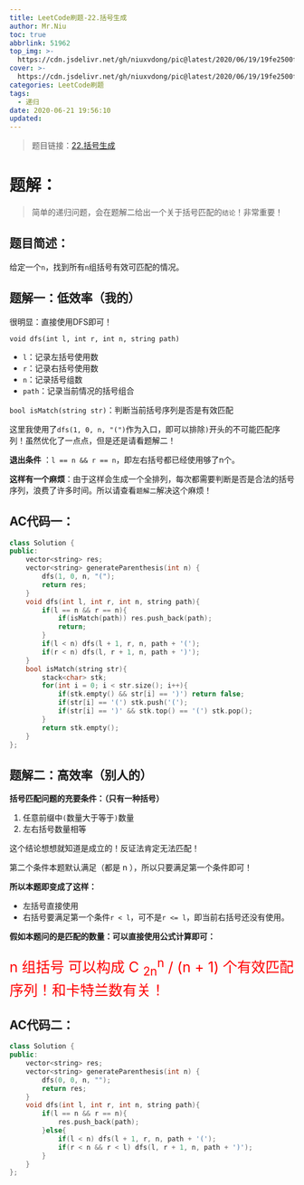 ```yaml
---
title: LeetCode刷题-22.括号生成
author: Mr.Niu
toc: true
abbrlink: 51962
top_img: >-
  https://cdn.jsdelivr.net/gh/niuxvdong/pic@latest/2020/06/19/19fe2500fa2e00d121ae350b2b9485f4.png
cover: >-
  https://cdn.jsdelivr.net/gh/niuxvdong/pic@latest/2020/06/19/19fe2500fa2e00d121ae350b2b9485f4.png
categories: LeetCode刷题
tags:
  - 递归
date: 2020-06-21 19:56:10
updated:
---
```










> 题目链接：[22.括号生成](https://leetcode-cn.com/problems/generate-parentheses/)



# 题解：



> 简单的递归问题，会在题解二给出一个关于括号匹配的`结论`！非常重要！



## 题目简述：

给定一个`n`，找到所有`n`组括号有效可匹配的情况。

## 题解一：低效率（我的）



很明显：直接使用DFS即可！

`void dfs(int l, int r, int n, string path)`

- `l`：记录左括号使用数
- `r`：记录右括号使用数
- `n`：记录括号组数
- `path`：记录当前情况的括号组合



`bool isMatch(string str)`：判断当前括号序列是否是有效匹配



这里我使用了`dfs(1, 0, n, "(")`作为入口，即可以排除`)`开头的不可能匹配序列！虽然优化了一点点，但是还是请看题解二！



**退出条件** ：`l == n && r == n`，即左右括号都已经使用够了n个。



**这样有一个麻烦**：由于这样会生成一个全排列，每次都需要判断是否是合法的括号序列，浪费了许多时间。所以请查看`题解二`解决这个麻烦！

## AC代码一：



```c++
class Solution {
public:
    vector<string> res;
    vector<string> generateParenthesis(int n) {
        dfs(1, 0, n, "(");
        return res;
    }
    void dfs(int l, int r, int n, string path){
        if(l == n && r == n){
            if(isMatch(path)) res.push_back(path);
            return;
        }
        if(l < n) dfs(l + 1, r, n, path + '(');
        if(r < n) dfs(l, r + 1, n, path + ')');
    }
    bool isMatch(string str){
        stack<char> stk;
        for(int i = 0; i < str.size(); i++){
            if(stk.empty() && str[i] == ')') return false;
            if(str[i] == '(') stk.push('(');
            if(str[i] == ')' && stk.top() == '(') stk.pop();
        }
        return stk.empty();
    }
};
```





## 题解二：高效率（别人的）



**括号匹配问题的充要条件：（只有一种括号）**



1. 任意前缀中`(`数量大于等于`)`数量
2. 左右括号数量相等



这个结论想想就知道是成立的！反证法肯定无法匹配！



第二个条件本题默认满足（都是 n ），所以只要满足第一个条件即可！



**所以本题即变成了这样：**

- 左括号直接使用
- 右括号要满足第一个条件`r < l`，可不是`r <= l`，即当前右括号还没有使用。



**假如本题问的是匹配的数量：可以直接使用公式计算即可：**



<p style="font-size: 25px; color: red">n 组括号 可以构成  C <sub>2n</sub><sup>n</sup> / (n + 1) 个有效匹配序列！和卡特兰数有关！</p>

## AC代码二：





```c++
class Solution {
public:
    vector<string> res;
    vector<string> generateParenthesis(int n) {
        dfs(0, 0, n, "");
        return res;
    }
    void dfs(int l, int r, int n, string path){
        if(l == n && r == n){
            res.push_back(path);
        }else{
            if(l < n) dfs(l + 1, r, n, path + '(');
            if(r < n && r < l) dfs(l, r + 1, n, path + ')');
        }
    }
};
```

